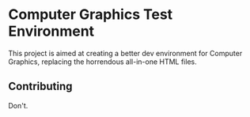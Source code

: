 # Computer Graphics Test Environment
This project is aimed at creating a better dev environment for Computer Graphics, replacing the horrendous all-in-one HTML files.

## Contributing
Don't.
